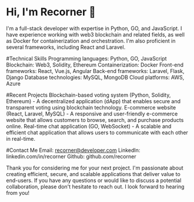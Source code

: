 # Hi, I'm Recorner 👋

I'm a full-stack developer with expertise in Python, GO, and JavaScript. I have experience working with web3 blockchain and related fields, as well as Docker for containerization and orchestration. I'm also proficient in several frameworks, including React and Laravel.

 #Technical Skills
Programming languages: Python, GO, JavaScript
Blockchain: Web3, Solidity, Ethereum
Containerization: Docker
Front-end frameworks: React, Vue.js, Angular
Back-end frameworks: Laravel, Flask, Django
Database technologies: MySQL, MongoDB
Cloud platforms: AWS, Azure

#Recent Projects
Blockchain-based voting system (Python, Solidity, Ethereum) - A decentralized application (dApp) that enables secure and transparent voting using blockchain technology.
E-commerce website (React, Laravel, MySQL) - A responsive and user-friendly e-commerce website that allows customers to browse, search, and purchase products online.
Real-time chat application (GO, WebSocket) - A scalable and efficient chat application that allows users to communicate with each other in real-time.

#Contact Me
Email: recorner@developer.com
LinkedIn: linkedin.com/in/recorner
Github: github.com/recorner


Thank you for considering me for your next project. I'm passionate about creating efficient, secure, and scalable applications that deliver value to end-users. If you have any questions or would like to discuss a potential collaboration, please don't hesitate to reach out. I look forward to hearing from you!
